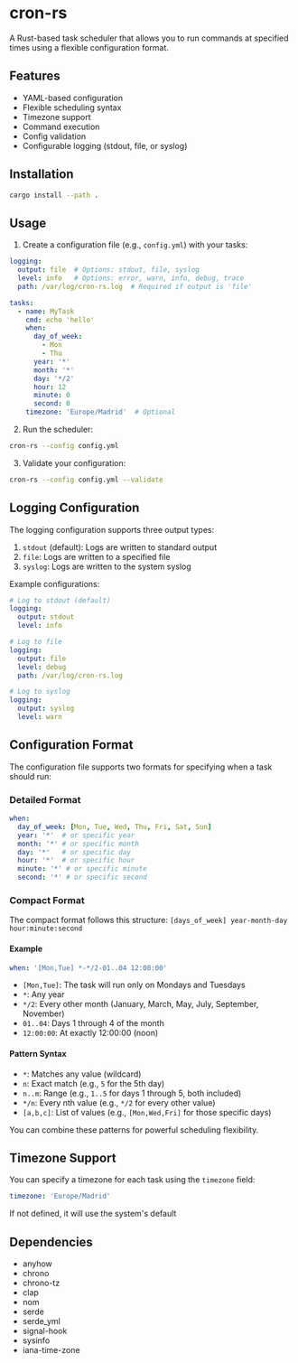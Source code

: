 # cron-rs

A Rust-based task scheduler that allows you to run commands at specified times using a flexible configuration format.

## Features

- YAML-based configuration
- Flexible scheduling syntax
- Timezone support
- Command execution
- Config validation
- Configurable logging (stdout, file, or syslog)

## Installation

```bash
cargo install --path .
```

## Usage

1. Create a configuration file (e.g., `config.yml`) with your tasks:

```yaml
logging:
  output: file  # Options: stdout, file, syslog
  level: info   # Options: error, warn, info, debug, trace
  path: /var/log/cron-rs.log  # Required if output is 'file'

tasks:
  - name: MyTask
    cmd: echo 'hello'
    when:
      day_of_week:
        - Mon
        - Thu
      year: '*'
      month: '*'
      day: '*/2'
      hour: 12
      minute: 0
      second: 0
    timezone: 'Europe/Madrid'  # Optional
```

2. Run the scheduler:

```bash
cron-rs --config config.yml
```

3. Validate your configuration:

```bash
cron-rs --config config.yml --validate
```

## Logging Configuration

The logging configuration supports three output types:

1. `stdout` (default): Logs are written to standard output
2. `file`: Logs are written to a specified file
3. `syslog`: Logs are written to the system syslog

Example configurations:

```yaml
# Log to stdout (default)
logging:
  output: stdout
  level: info

# Log to file
logging:
  output: file
  level: debug
  path: /var/log/cron-rs.log

# Log to syslog
logging:
  output: syslog
  level: warn
```

## Configuration Format

The configuration file supports two formats for specifying when a task should run:

### Detailed Format

```yaml
when:
  day_of_week: [Mon, Tue, Wed, Thu, Fri, Sat, Sun]
  year: '*'  # or specific year
  month: '*' # or specific month
  day: '*'   # or specific day
  hour: '*'  # or specific hour
  minute: '*' # or specific minute
  second: '*' # or specific second
```

### Compact Format

The compact format follows this structure:
`[days_of_week] year-month-day hour:minute:second`

#### Example

```yaml
when: '[Mon,Tue] *-*/2-01..04 12:00:00'
```

- `[Mon,Tue]`: The task will run only on Mondays and Tuesdays
- `*`: Any year
- `*/2`: Every other month (January, March, May, July, September, November)
- `01..04`: Days 1 through 4 of the month
- `12:00:00`: At exactly 12:00:00 (noon)


#### Pattern Syntax

- `*`: Matches any value (wildcard)
- `n`: Exact match (e.g., `5` for the 5th day)
- `n..m`: Range (e.g., `1..5` for days 1 through 5, both included)
- `*/n`: Every nth value (e.g., `*/2` for every other value)
- `[a,b,c]`: List of values (e.g., `[Mon,Wed,Fri]` for those specific days)

You can combine these patterns for powerful scheduling flexibility.


## Timezone Support

You can specify a timezone for each task using the `timezone` field:

```yaml
timezone: 'Europe/Madrid'
```

If not defined, it will use the system's default

## Dependencies

- anyhow
- chrono
- chrono-tz
- clap
- nom
- serde
- serde_yml
- signal-hook
- sysinfo
- iana-time-zone
